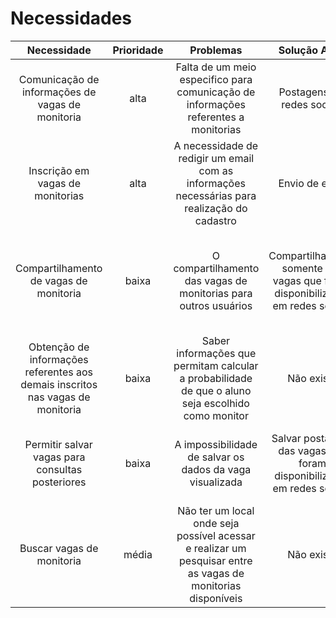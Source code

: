 # Necessidades

|Necessidade|Prioridade|Problemas|Solução Atual|Solução Proposta|
|:--:|:--:|:--:|:--:|:--:|
| Comunicação de informações de vagas de monitoria | alta | Falta de um meio especifico para comunicação de informações referentes a monitorias | Postagens em redes sociais | Criação de um site que permita a disponibilização de tais informações |
| Inscrição em vagas de monitorias | alta | A necessidade de redigir um email com as informações necessárias para realização do cadastro | Envio de email | Criação de um formulário no site que permita o envio das informações |
| Compartilhamento de vagas de monitoria | baixa | O compartilhamento das vagas de monitorias para outros usuários | Compartilhamento somente das vagas que foram disponibilizadas em redes sociais | Compartilhamento da página do site com as informações da monitoria e o formulário para realizar o cadastro |
| Obtenção de informações referentes aos demais inscritos nas vagas de monitoria | baixa | Saber informações que permitam calcular a probabilidade de que o aluno seja escolhido como monitor | Não existe | Disponibilizar tais informações na página do site com os dados da disciplina |
| Permitir salvar vagas para consultas posteriores | baixa | A impossibilidade de salvar os dados da vaga visualizada | Salvar postagens das vagas que foram disponibilizadas em redes sociais | Criação no site de um menu lateral que permita ao usuário salvar as vagas de seu interesse |
| Buscar vagas de monitoria | média | Não ter um local onde seja possível acessar e realizar um pesquisar entre as vagas de monitorias disponíveis | Não existe | Permitir realizar pesquisas entre as monitorias cadastradas no site |
